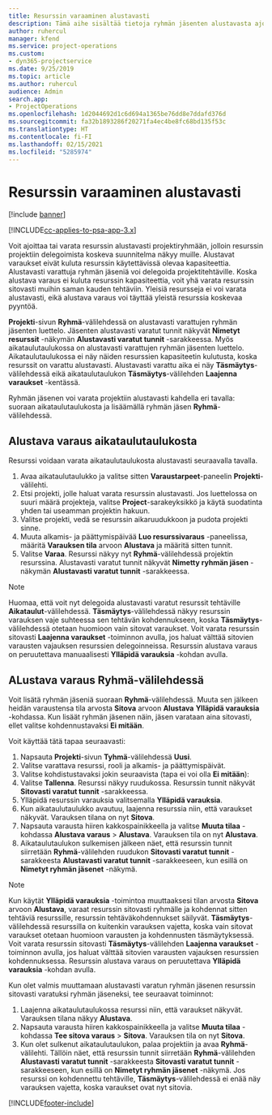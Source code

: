 ```yaml
---
title: Resurssin varaaminen alustavasti
description: Tämä aihe sisältää tietoja ryhmän jäsenten alustavasta ajoittamisesta tai varaamisesta.
author: ruhercul
manager: kfend
ms.service: project-operations
ms.custom:
- dyn365-projectservice
ms.date: 9/25/2019
ms.topic: article
ms.author: ruhercul
audience: Admin
search.app:
- ProjectOperations
ms.openlocfilehash: 1d2044692d1c6d694a1365be76dd8e7ddafd376d
ms.sourcegitcommit: fa32b1893286f20271fa4ec4be8fc68bd135f53c
ms.translationtype: HT
ms.contentlocale: fi-FI
ms.lasthandoff: 02/15/2021
ms.locfileid: "5285974"
---
```

# <a name="soft-book-a-resource"></a>Resurssin varaaminen alustavasti

[!include [banner](../includes/psa-now-project-operations.md)]

[!INCLUDE[cc-applies-to-psa-app-3.x](../includes/cc-applies-to-psa-app-3x.md)]

Voit ajoittaa tai varata resurssin alustavasti projektiryhmään, jolloin resurssin projektiin delegoimista koskeva suunnitelma näkyy muille. Alustavat varaukset eivät kuluta resurssin käytettävissä olevaa kapasiteettia. Alustavasti varattuja ryhmän jäseniä voi delegoida projektitehtäville. Koska alustava varaus ei kuluta resurssin kapasiteettia, voit yhä varata resurssin sitovasti muihin saman kauden tehtäviin. Yleisiä resursseja ei voi varata alustavasti, eikä alustava varaus voi täyttää yleistä resurssia koskevaa pyyntöä.

**Projekti**-sivun **Ryhmä**-välilehdessä on alustavasti varattujen ryhmän jäsenten luettelo. Jäsenten alustavasti varatut tunnit näkyvät **Nimetyt resurssit** -näkymän **Alustavasti varatut tunnit** -sarakkeessa. Myös aikataulutaulukossa on alustavasti varattujen ryhmän jäsenten luettelo. Aikataulutaulukossa ei näy näiden resurssien kapasiteetin kulutusta, koska resurssit on varattu alustavasti. Alustavasti varattu aika ei näy **Täsmäytys**-välilehdessä eikä aikataulutaulukon **Täsmäytys**-välilehden **Laajenna varaukset** -kentässä. 

Ryhmän jäsenen voi varata projektiin alustavasti kahdella eri tavalla: suoraan aikataulutaulukosta ja lisäämällä ryhmän jäsen **Ryhmä**-välilehdessä. 

## <a name="soft-book-from-the-schedule-board"></a>Alustava varaus aikataulutaulukosta
Resurssi voidaan varata aikataulutaulukosta alustavasti seuraavalla tavalla. 

1. Avaa aikataulutaulukko ja valitse sitten **Varaustarpeet**-paneelin **Projekti**-välilehti.
2. Etsi projekti, jolle haluat varata resurssin alustavasti. Jos luettelossa on suuri määrä projekteja, valitse **Project**-sarakeyksikkö ja käytä suodatinta yhden tai useamman projektin hakuun.
3. Valitse projekti, vedä se resurssin aikaruudukkoon ja pudota projekti sinne.
5. Muuta alkamis- ja päättymispäivää **Luo resurssivaraus** -paneelissa, määritä **Varauksen tila** arvoon **Alustava** ja määritä sitten tunnit. 
6. Valitse **Varaa**. Resurssi näkyy nyt **Ryhmä**-välilehdessä projektin resurssina. Alustavasti varatut tunnit näkyvät **Nimetty ryhmän jäsen** -näkymän **Alustavasti varatut tunnit** -sarakkeessa.

> [!NOTE]
> Huomaa, että voit nyt delegoida alustavasti varatut resurssit tehtäville **Aikataulut**-välilehdessä. **Täsmäytys**-välilehdessä näkyy resurssin varauksen vaje suhteessa sen tehtävän kohdennukseen, koska **Täsmäytys**-välilehdessä otetaan huomioon vain sitovat varaukset. Voit varata resurssin sitovasti **Laajenna varaukset** -toiminnon avulla, jos haluat välttää sitovien varausten vajauksen resurssien delegoinneissa. Resurssin alustava varaus on peruutettava manuaalisesti **Ylläpidä varauksia** -kohdan avulla.

## <a name="soft-book-on-the-team-tab"></a>ALustava varaus Ryhmä-välilehdessä

Voit lisätä ryhmän jäseniä suoraan **Ryhmä**-välilehdessä. Muuta sen jälkeen heidän varaustensa tila arvosta **Sitova** arvoon **Alustava** **Ylläpidä varauksia** -kohdassa. Kun lisäät ryhmän jäsenen näin, jäsen varataan aina sitovasti, ellet valitse kohdennustavaksi **Ei mitään**.

Voit käyttää tätä tapaa seuraavasti:

1. Napsauta **Projekti**-sivun **Tyhmä**-välilehdessä **Uusi**.
2. Valitse varattava resurssi, rooli ja alkamis- ja päättymispäivät.
3. Valitse kohdistustavaksi jokin seuraavista (tapa ei voi olla **Ei mitään**):
4. Valitse **Tallenna**. Resurssi näkyy ruudukossa. Resurssin tunnit näkyvät **Sitovasti varatut tunnit** -sarakkeessa.
5. Ylläpidä resurssin varauksia valitsemalla **Ylläpidä varauksia**.
6. Kun aikataulutaulukko avautuu, laajenna resurssia niin, että varaukset näkyvät. Varauksen tilana on nyt **Sitova**.
7. Napsauta varausta hiiren kakkospainikkeella ja valitse **Muuta tilaa** -kohdassa **Alustava varaus** \> **Alustava**. Varauksen tila on nyt **Alustava**.
8. Aikataulutaulukon sulkemisen jälkeen näet, että resurssin tunnit siirretään **Ryhmä**-välilehden ruudukon **Sitovasti varatut tunnit** -sarakkeesta **Alustavasti varatut tunnit** -sarakkeeseen, kun esillä on **Nimetyt ryhmän jäsenet** -näkymä.

> [!NOTE]
> Kun käytät **Ylläpidä varauksia** -toimintoa muuttaaksesi tilan arvosta **Sitova** arvoon **Alustava**, varaat resurssin sitovasti ryhmälle ja kohdennat sitten tehtäviä resurssille, resurssin tehtäväkohdennukset säilyvät. **Täsmäytys**-välilehdessä resurssilla on kuitenkin varauksen vajetta, koska vain sitovat varaukset otetaan huomioon varausten ja kohdennusten täsmäytyksessä. Voit varata resurssin sitovasti **Täsmäytys**-välilehden **Laajenna varaukset** -toiminnon avulla, jos haluat välttää sitovien varausten vajauksen resurssien kohdennuksessa. Resurssin alustava varaus on peruutettava **Ylläpidä varauksia** -kohdan avulla.

Kun olet valmis muuttamaan alustavasti varatun ryhmän jäsenen resurssin sitovasti varatuksi ryhmän jäseneksi, tee seuraavat toiminnot:

1. Laajenna aikataulutaulukossa resurssi niin, että varaukset näkyvät. Varauksen tilana näkyy **Alustava**.
2. Napsauta varausta hiiren kakkospainikkeella ja valitse **Muuta tilaa** -kohdassa **Tee sitova varaus** \> **Sitova**. Varauksen tila on nyt **Sitova**.
3. Kun olet sulkenut aikataulutaulukon, palaa projektiin ja avaa **Ryhmä**-välilehti. Tällöin näet, että resurssin tunnit siirretään **Ryhmä**-välilehden **Alustavasti varatut tunnit** -sarakkeesta **Sitovasti varatut tunnit** -sarakkeeseen, kun esillä on **Nimetyt ryhmän jäsenet** -näkymä. Jos resurssi on kohdennettu tehtäville, **Täsmäytys**-välilehdessä ei enää näy varauksen vajetta, koska varaukset ovat nyt sitovia.



[!INCLUDE[footer-include](../includes/footer-banner.md)]